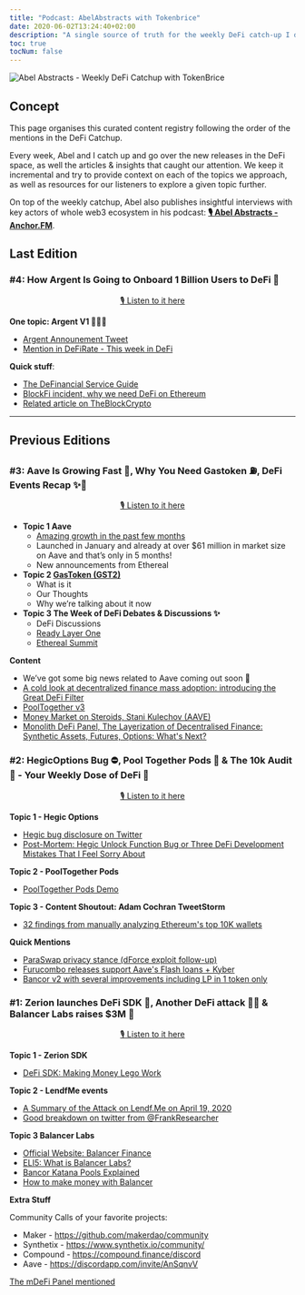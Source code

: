 ```yaml
---
title: "Podcast: AbelAbstracts with Tokenbrice"
date: 2020-06-02T13:24:40+02:00
description: "A single source of truth for the weekly DeFi catch-up I do with Abel from Abel Abstracts. We cover new releases, discuss the latest developments and share the interesting pieces of content we ran into that week."
toc: true
tocNum: false
---
```


![Abel Abstracts - Weekly DeFi Catchup with TokenBrice](/img/others/abel-abstracts.jpeg)

## Concept

This page organises this curated content registry following the order of the mentions in the DeFi Catchup.

Every week, Abel and I catch up and go over the new releases in the DeFi space, as well the articles & insights that caught our attention. We keep it incremental and try to provide context on each of the topics we approach, as well as resources for our listeners to explore a given topic further.

On top of the weekly catchup, Abel also publishes insightful interviews with key actors of whole web3 ecosystem in his podcast: **[🎙 Abel Abstracts - Anchor.FM](https://anchor.fm/abelsabstracts)**.

## Last Edition

### #4: How Argent Is Going to Onboard 1 Billion Users to DeFi 🚀

<div align="center"><a href= "https://anchor.fm/abelsabstracts/episodes/How-Argent-Is-Going-to-Onboard-1-Billion-Users-to-DeFi-eei96e">🎙 Listen to it here</a></div>

**One topic: Argent V1 🚀🚀🚀** 

- [Argent Announement Tweet](https://twitter.com/argentHQ/status/1262358067729047553?s=20)
- [Mention in DeFiRate - This week in DeFi](https://defirate.com/this-week-in-defi-may-22/)

**Quick stuff**:

- [The DeFinancial Service Guide](https://tokenbrice.xyz/posts/2020/definancial-services-guide/)
- [BlockFi incident, why we need DeFi on Ethereum](https://twitter.com/sassal0x/status/1262757122892107777?s=20)
- [Related article on TheBlockCrypto](https://www.theblockcrypto.com/post/65709/blockfi-says-it-suffered-a-data-breach-but-no-customer-funds-were-lost)

---

## Previous Editions

### #3: Aave Is Growing Fast 🚀, Why You Need Gastoken ⛽, DeFi Events Recap ✨🚀

<div align="center"><a href= "https://anchor.fm/abelsabstracts/episodes/Aave-Is-Growing-Fast---Why-You-Need-Gastoken---DeFi-Events-Recap-ee2h4v">🎙 Listen to it here</a></div>

*   **Topic 1 Aave**
    *   [Amazing growth in the past few months](https://twitter.com/spencernoon/status/1258398749153517572?s=21)
    *   Launched in January and already at over $61 million in market size on Aave and that’s only in 5 months!
    *   New announcements from Ethereal 
*   **Topic 2 [GasToken (GST2)](https://gastoken.io/)**
    *   What is it
    *   Our Thoughts 
    *   Why we’re talking about it now
*   **Topic 3 The Week of DeFi Debates & Discussions ✨**
    *   DeFi Discussions
    *   [Ready Layer One](https://readylayer.one/)
    *   [Ethereal Summit](https://www.etherealsummit.com/)

**Content**
*   We’ve got some big news related to Aave coming out soon 🚀
*   [A cold look at decentralized finance mass adoption: introducing the Great DeFi Filter](https://tokenbrice.xyz/posts/2020/great-defi-filter/)
*   [PoolTogether v3](https://www.youtube.com/watch?v=lx3glpnOgbE) 
*   [Money Market on Steroids, Stani Kulechov (AAVE)](https://youtu.be/CQXsjXl8pQg?t=6891)
*   [Monolith DeFi Panel, The Layerization of Decentralised Finance: Synthetic Assets, Futures, Options: What's Next?](https://youtu.be/WllCpM8ki5o)

### #2: HegicOptions Bug ⛔, Pool Together Pods 🤑 & The 10k Audit 💸 - Your Weekly Dose of DeFi 🥳

<div align="center"><a href= "https://anchor.fm/abelsabstracts/episodes/HegicOptions-Bug---Pool-Together-Pods---The-10k-Audit----Your-Weekly-Dose-of-DeFi-edpqgh">🎙 Listen to it here</a></div>

**Topic 1 - Hegic Options**
- [Hegic bug disclosure on Twitter](https://twitter.com/hegicoptions/status/1253937104666742787?s=21)
- [Post-Mortem: Hegic Unlock Function Bug or Three DeFi Development Mistakes That I Feel Sorry About](https://medium.com/@molly.wintermute/post-mortem-hegic-unlock-function-bug-or-three-defi-development-mistakesthat-i-feel-sorry-about-5a23a7197bce)

**Topic 2 - PoolTogether Pods**
- [PoolTogether Pods Demo](https://www.youtube.com/watch?v=iJ_XC-6ifVc)

**Topic 3 - Content Shoutout: Adam Cochran TweetStorm**
- [32 findings from manually analyzing Ethereum's top 10K wallets](https://twitter.com/AdamScochran/status/1255332313241706498)

**Quick Mentions**
- [ParaSwap privacy stance (dForce exploit follow-up)](https://medium.com/@mounibec/privacy-security-heres-where-paraswap-stands-7336bae31867)
- [Furucombo releases support Aave's Flash loans + Kyber](https://twitter.com/furucombo/status/1253307395356295168?s=20)
- [Bancor v2 with several improvements including LP in 1 token only](https://blog.bancor.network/announcing-bancor-v2-2f56b515e9d8)

### #1: Zerion launches DeFi SDK 🧱, Another DeFi attack 🤦‍♂️ & Balancer Labs raises $3M 🚀

<div align="center"><a href= "https://anchor.fm/abelsabstracts/episodes/Zerion-launches-DeFi-SDK---Another-DeFi-attack---Balancer-Labs-raises-3M-ed74bd">🎙 Listen to it here</a></div>

**Topic 1 - Zerion SDK**
- [DeFi SDK: Making Money Lego Work](https://blog.zerion.io/defi-sdk-making-money-lego-work-1dc08b8982cf)

**Topic 2 - LendfMe events**
- [A Summary of the Attack on Lendf.Me on April 19, 2020](https://medium.com/dforcenet/a-summary-of-the-attack-on-lendf-me-on-april-19-2020-e2f1c5d96640)
- [Good breakdown on twitter from @FrankResearcher](https://twitter.com/FrankResearcher/status/1251771278719098886)

**Topic 3 Balancer Labs**

- [Official Website: Balancer Finance](https://balancer.finance/)
- [ELI5: What is Balancer Labs?](https://medium.com/token-terminal/eli5-what-is-balancer-labs-16c8cfe092d9)
- [Bancor Katana Pools Explained](https://blog.bancor.network/user-generated-liquidity-pools-new-self-service-portal-for-creating-on-chain-amms-71a5bac1177)
- [How to make money with Balancer](https://bankless.substack.com/p/how-to-make-money-with-balancer)

**Extra Stuff**

Community Calls of your favorite projects:
- Maker - https://github.com/makerdao/community
- Synthetix - https://www.synthetix.io/community/
- Compound - https://compound.finance/discord
- Aave - https://discordapp.com/invite/AnSqnvV

[The mDeFi Panel mentioned](https://twitter.com/monolith_web3/status/1250424425540771848)